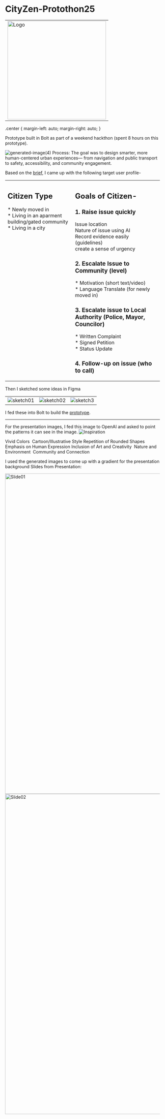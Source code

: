 # CityZen-Protothon25
<table style="width:100%" class="center">
    <td text-align:center>
<img width="320" alt="Logo" src="https://github.com/user-attachments/assets/49da6311-63fe-4360-b883-6fe6a52ec5b3" />
    </td>
</table>
.center
{
 margin-left: auto; 
 margin-right: auto;
}

Prototype built in Bolt as part of a weekend hackthon (spent 8 hours on this prototype).


![generated-image(4)](https://github.com/user-attachments/assets/89575805-6ba6-4093-b9dc-6995cadd281d)
Process:
The goal was to design smarter, more human-centered urban experiences— from navigation and public transport to safety, accessibility, and community engagement.

Based on the <a href="https://doc.clickup.com/26455927/p/h/t7bvq-4251/f677b716e286242/t7bvq-4491">brief</a>, I came up with the following target user profile-
<table style="width:100%">
  <tr valign="top">
    <td>
      <h2>Citizen Type</h2>
      <p>
        * Newly moved in <br>
        * Living in an aparment building/gated community <br>
        * Living in a city <br>
      </p>
    </td>
    <td>
      <h2>
        Goals of Citizen-
      </h2>
<p>
<h3> 1. Raise issue quickly </h3>
  Issue location <br>
  Nature of issue using AI <br>
  Record evidence easily (guidelines) <br>
  create a sense of urgency

<h3> 2. Escalate Issue to Community (level) </h3>
* Motivation (short text/video) <br>
* Language Translate (for newly moved in) <br>

<h3> 3. Escalate issue to Local Authority (Police, Mayor, Councilor) </h3>
* Written Complaint <br>
* Signed Petition <br>
* Status Update <br>

<h3> 4. Follow-up on issue (who to call) </h3>
</p>
    </td>
  </tr>
</table>


Then I sketched some ideas in Figma
<table>
<tr valign="top">
<td><img src="https://github.com/user-attachments/assets/c3ced198-bf78-4b21-a916-0b6d71f6cf3e" alt="sketch01"></td>
<td><img src="https://github.com/user-attachments/assets/983e7422-0dc1-44bb-bc7e-7985ecc61ea9" alt="sketch02"></td>
<td><img src="https://github.com/user-attachments/assets/b40d8e78-4295-4d5d-9d96-1ac46a3b485d" alt="sketch3"></td>
</tr>
</table>

I fed these into Bolt to build the <a href="https://illustrious-yeot-4920fa.netlify.app/">prototype</a>.

---------------------------

For the presentation images, I fed this image to OpenAI and asked to point the patterns it can see in the image.
![Inspiration](https://github.com/user-attachments/assets/16571c04-3b2d-4ca3-a8c0-97ee3daf8450)

Vivid Colors 
Cartoon/Illustrative Style
Repetition of Rounded Shapes
Emphasis on Human Expression
Inclusion of Art and Creativity 
Nature and Environment 
Community and Connection


I used the generated images to come up with a gradient for the presentation background
Slides from Presentation:

<img width="1042" alt="Slide01" src="https://github.com/user-attachments/assets/cfae0088-1f49-429a-8e0b-225385edbfd3" />
<img width="1042" alt="Slide02" src="https://github.com/user-attachments/assets/33d752c5-c8e6-42ac-b4ef-de4b9c6d9a78" />



